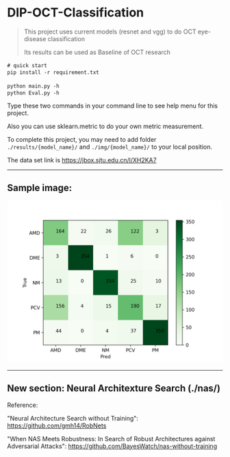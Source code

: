 # DIP-OCT-Classification

> This project uses current models (resnet and vgg) to do OCT eye-disease classification
>
> Its results can be used as Baseline of OCT research

```shell
# quick start
pip install -r requirement.txt

python main.py -h
python Eval.py -h
```

Type these two commands in your command line to see help menu for this project.

Also you can use sklearn.metric to do your own metric measurement.

To complete this project, you may need to add folder `./results/{model_name}/` and `./img/{model_name}/` to your local position.

The data set link is https://jbox.sjtu.edu.cn/l/XH2KA7

---

## Sample image:
![image](https://github.com/cyberkillor/DIP-OCT-Classification/blob/main/img/Best-cm-img8.png)

---

## New section: Neural Architexture Search (./nas/)

Reference: 

"Neural Architecture Search without Training": https://github.com/gmh14/RobNets

"When NAS Meets Robustness: In Search of Robust Architectures against Adversarial Attacks": https://github.com/BayesWatch/nas-without-training
